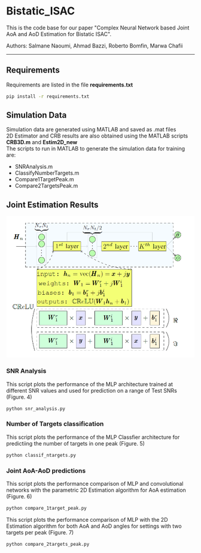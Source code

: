 # Bistatic_ISAC #
 This is the code base for our paper "Complex Neural Network based Joint AoA and AoD Estimation for Bistatic ISAC". 
 
 Authors: Salmane Naoumi, Ahmad Bazzi, Roberto Bomfin, Marwa Chafii

- - - -

## Requirements ##

Requirements are listed in the file **requirements.txt**
```bash
pip install -r requirements.txt
```

## Simulation Data ##

Simulation data are generated using MATLAB and saved as .mat files  
2D Estimator and CRB results are also obtained using the MATLAB scripts **CRB3D.m** and **Estim2D_new**  
The scripts to run in MATLAB to generate the simulation data for training are:  
- SNRAnalysis.m  
- ClassifyNumberTargets.m  
- Compare1TargetPeak.m  
- Compare2TargetsPeak.m  

## Joint Estimation Results ##

<p align="center">
    <img src="https://github.com/salmane-s9/Bistatic_ISAC/blob/main/images/image_model.png" alt="drawing" width="600"/>
</p>

### SNR Analysis ###  

This script plots the performance of the MLP architecture trained at different SNR values and used for prediction on a range of Test SNRs (Figure. 4)
```bash
python snr_analysis.py 
```
### Number of Targets classification ###  

This script plots the performance of the MLP Classfier architecture for predictiing the number of targets in one peak (Figure. 5)
```bash
python classif_ntargets.py 
```
### Joint AoA-AoD predictions ###  

This script plots the performance comparison of MLP and convolutional networks with the parametric 2D Estimation algorithm for AoA estimation (Figure. 6)
```bash
python compare_1target_peak.py 
```
This script plots the performance comparison of MLP with the 2D Estimation algorithm for both AoA and AoD angles for settings with two targets per peak (Figure. 7)
```bash
python compare_2targets_peak.py 
```
